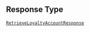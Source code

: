 ## Response Type

[`RetrieveLoyaltyAccountResponse`](../../doc/models/retrieve-loyalty-account-response.md)
